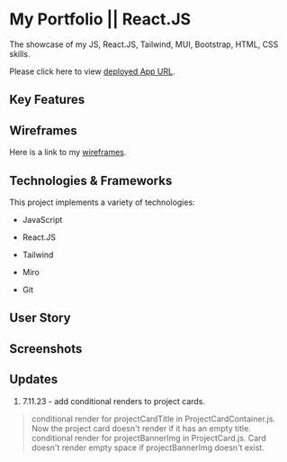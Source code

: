 # My Portfolio || React.JS

The showcase of my JS, React.JS, Tailwind, MUI, Bootstrap, HTML, CSS skills. 

Please click here to view [deployed App URL](https://yk-react-portfolio-jefv3pjws-greencatinforest.vercel.app/).

## Key Features

## Wireframes

Here is a link to my [wireframes](https://miro.com/app/board/uXjVNYQiAP0=/?share_link_id=779136669860).

## Technologies & Frameworks

This project implements a variety of technologies:

- JavaScript

- React.JS

- Tailwind

- Miro

- Git
  
## User Story

## Screenshots

## Updates

1. 7.11.23 - add conditional renders to project cards. 
> conditional render for projectCardTitle in ProjectCardContainer.js. Now the project card doesn't render if it has an empty title. 
> conditional render for projectBannerImg in ProjectCard.js. Card doesn't render empty space if projectBannerImg doesn't exist.
